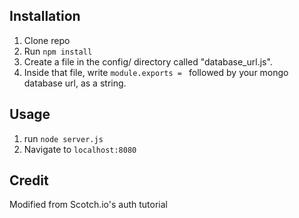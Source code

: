 ## Installation

1. Clone repo
2. Run `npm install`
3. Create a file in the config/ directory called "database_url.js".
4. Inside that file, write `module.exports = ` followed by your mongo database url, as a string.
## Usage

1. run `node server.js`
2. Navigate to `localhost:8080`

## Credit

Modified from Scotch.io's auth tutorial
